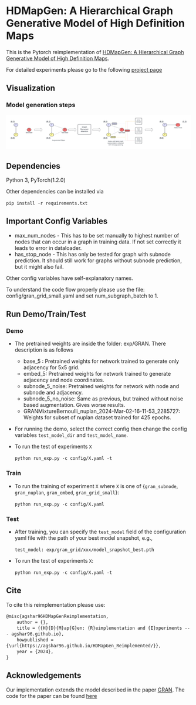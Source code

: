 
 # HDMapGen: A Hierarchical Graph Generative Model of High Definition Maps

This is the Pytorch reimplementation of [HDMapGen: A Hierarchical Graph Generative Model of High Definition Maps](https://arxiv.org/abs/2106.14880).

For detailed experiments please go to the following [project page](https://agshar96.github.io/HDMapGen_Reimplemented/)

## Visualization

### Model generation steps
![](assets/Arch_diagram.png)

## Dependencies
Python 3, PyTorch(1.2.0)

Other dependencies can be installed via 

  ```pip install -r requirements.txt```

## Important Config Variables
* max_num_nodes - This has to be set manually to highest number of nodes that can occur in a graph in training data. If not set correctly it leads to error in dataloader.
* has_stop_node - This has only be tested for graph with subnode prediction. It should still work for graphs without subnode prediction, but it might also fail.

Other config variables have self-explanatory names. 

To understand the code flow properly please use the file: config/gran_grid_small.yaml and set num_subgraph_batch to 1.

## Run Demo/Train/Test

### Demo
* The pretrained weights are inside the folder: exp/GRAN. There description is as follows
    * base_5 : Pretrained weights for network trained to generate only adjacency for 5x5 grid.
    * embed_5: Pretrained weights for network trained to generate adjacency and node coordinates.
    * subnode_5_noise: Pretrained weights for network with node and subnode and adjacency.
    * subnode_5_no_noise: Same as previous, but trained without noise based augmentation. Gives worse results.
    * GRANMixtureBernoulli_nuplan_2024-Mar-02-16-11-53_2285727: Weights for subset of nuplan dataset trained for 425 epochs.

* For running the demo, select the correct config then change the config variables ```test_model_dir``` and ```test_model_name```.

* To run the test of experiments ```X```

  ```python run_exp.py -c config/X.yaml -t```

### Train

* To run the training of experiment ```X``` where ```X``` is one of {```gran_subnode```, ```gran_nuplan```, ```gran_embed```, ```gran_grid_small```}:

  ```python run_exp.py -c config/X.yaml```

### Test

* After training, you can specify the ```test_model``` field of the configuration yaml file with the path of your best model snapshot, e.g.,

  ```test_model: exp/gran_grid/xxx/model_snapshot_best.pth```	

* To run the test of experiments ```X```:

  ```python run_exp.py -c config/X.yaml -t```



## Cite
To cite this reimplementation please use:
```
@misc{agshar96HDMapGenReimplementation,
	author = {},
	title = {{H}{D}{M}ap{G}en: {R}eimplementation and {E}xperiments --- agshar96.github.io},
	howpublished = {\url{https://agshar96.github.io/HDMapGen_Reimplemented/}},
	year = {2024},
}
```

## Acknowledgements

Our implementation extends the model described in the paper [GRAN](https://arxiv.org/abs/1910.00760). The code for the paper can be found [here](https://github.com/lrjconan/GRAN)
